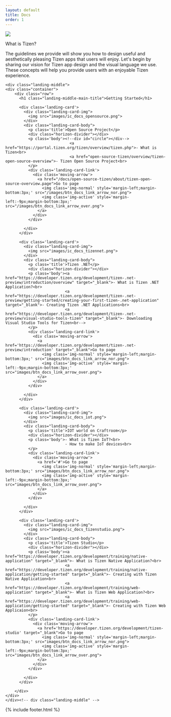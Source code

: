 ```yaml
---
layout: default
title: Docs
order: 1
---
```


<link href="assets/css/markdown.css" rel="stylesheet">

<!-- Custom styles for this template -->
<link href="assets/css/carousel.css" rel="stylesheet">
<link href="assets/css/custom.css" rel="stylesheet">

<main class="container bd-content" markdown="0">
	<div class="landing-top">
    <div class="container">
        <div class="row">
		<div class='landing-image-right'><img src="images/img_docs_banner_con.png"/></div>
          <p class=top-title>What is Tizen?</p>
          <p class=body>The guidelines we provide will show you how to design useful and aesthetically pleasing Tizen apps that users will enjoy. 
                        Let's begin by sharing our vision for Tizen app design and the visual language we use. These concepts will help you provide 
                        users with an enjoyable Tizen experience.</p>
    	</div>
	</div>
	</div>

    <div class="landing-middle">
    <div class="container">
        <div class="row">
          <h1 class="landing-middle-main-title">Getting Started</h1>

          <div class='landing-card'>
            <div class="landing-card-img">
              <img src="images/ic_docs_opensource.png">
            </div>
            <div class="landing-card-body">
              <p class='title'>Open Source Project</p>
              <div class="horizon-divider"></div>
              <p class='body'><!--div id="circle"></div-->
                                <a href="https://portal.tizen.org/tizen/overview/tizen.php">- What is Tizen<br>
                                <a href="open-source-tizen/overview/tizen-open-source-overview">- Tizen Open Source Project<br>
              </p>
              <div class='landing-card-link'>
                <div class='moving-arrow'>
                  <a href="/docs/open-source-tizen/about/tizen-open-source-overview.page">Go to page
                    <img class='img-normal' style='margin-left;margin-bottom:3px;' src="/images/btn_docs_link_arrow_nor.png">
                    <img class='img-active' style='margin-left:-9px;margin-bottom:3px;' src="/images/btn_docs_link_arrow_over.png">
                  </a>
                </div>
              </div>

            </div>
          </div>

          <div class='landing-card'>
            <div class="landing-card-img">
              <img src="images/ic_docs_tizennet.png">
            </div>
            <div class="landing-card-body">
              <p class='title'>Tizen .NET</p>
              <div class="horizon-divider"></div>
              <p class='body'><a href="https://developer.tizen.org/development/tizen-.net-preview/introduction/overview" target="_blank">- What is Tizen .NET Application?<br>
                              <a href="https://developer.tizen.org/development/tizen-.net-preview/getting-started/creating-your-first-tizen-.net-application" target="_blank">- Creating Tizen .NET Applications<br>
                              <a href="https://developer.tizen.org/development/tizen-.net-preview/visual-studio-tools-tizen" target="_blank">- Downloading Visual Studio Tools for Tizen<br-->
              </p>
              <div class='landing-card-link'>
                <div class='moving-arrow'>
                  <a href='https://developer.tizen.org/development/tizen-.net-preview/introduction' target="_blank">Go to page
                    <img class='img-normal' style='margin-left;margin-bottom:3px;' src="images/btn_docs_link_arrow_nor.png">
                    <img class='img-active' style='margin-left:-9px;margin-bottom:3px;' src="images/btn_docs_link_arrow_over.png">
                  </a>
                </div>
              </div>

            </div>
          </div>

          <div class='landing-card'>
            <div class="landing-card-img">
              <img src="images/ic_docs_iot.png">
            </div>
            <div class="landing-card-body">
              <p class='title'>IOT world on Craftroom</p>
              <div class="horizon-divider"></div>
              <p class='body'>- What is Tizen IoT?<br>
                              - How to make IoT devices<br>
              </p>
              <div class='landing-card-link'>
                <div class='moving-arrow'>
                  <a href='#'>Go to page
                    <img class='img-normal' style='margin-left;margin-bottom:3px;' src="images/btn_docs_link_arrow_nor.png">
                    <img class='img-active' style='margin-left:-9px;margin-bottom:3px;' src="images/btn_docs_link_arrow_over.png">
                  </a>
                </div>
              </div>

            </div>
          </div>

          <div class='landing-card'>
            <div class="landing-card-img">
              <img src="images/ic_docs_tizenstudio.png">
            </div>
            <div class="landing-card-body">
              <p class='title'>Tizen Studio</p>
              <div class="horizon-divider"></div>
              <p class='body'><a href="https://developer.tizen.org/development/training/native-application" target="_blank">- What is Tizen Native Application?<br>
                              <a href="https://developer.tizen.org/development/training/native-application/getting-started" target="_blank">- Creating with Tizen Native Application<br>
                              <a href="https://developer.tizen.org/development/training/web-application" target="_blank">- What is Tizen Web Application?<br>
                              <a href="https://developer.tizen.org/development/training/web-application/getting-started" target="_blank">- Creating with Tizen Web Applicaion<br>
              </p>
              <div class='landing-card-link'>
                <div class='moving-arrow'>
                  <a href='https://developer.tizen.org/development/tizen-studio' target="_blank">Go to page
                    <img class='img-normal' style='margin-left;margin-bottom:3px;' src="images/btn_docs_link_arrow_nor.png">
                    <img class='img-active' style='margin-left:-9px;margin-bottom:3px;' src="images/btn_docs_link_arrow_over.png">
                  </a>
                </div>
              </div>

            </div>
          </div>

        </div>
    </div>
    </div><!-- div class="landing-middle" -->

{% include footer.html %}

</main>
